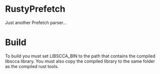 # RustyPrefetch
Just another Prefetch parser...

# Build
To build you must set LIBSCCA_BIN to the path that contains the compiled libscca library. You must also copy the compiled library to the same folder as the compiled rust tools.